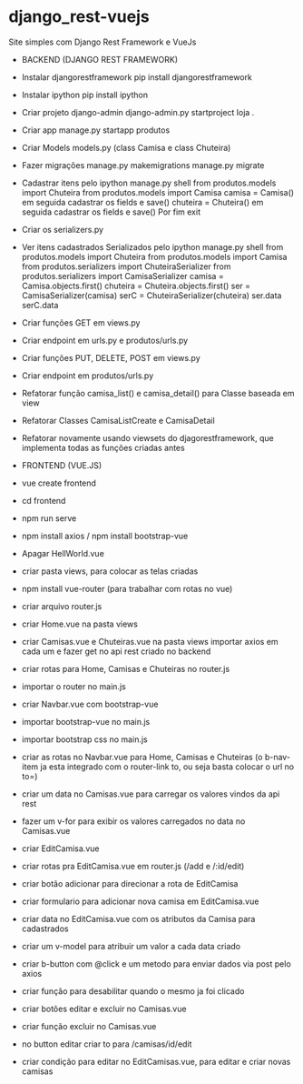 # django_rest-vuejs
Site simples com Django Rest Framework e VueJs

- BACKEND (DJANGO REST FRAMEWORK)

- Instalar djangorestframework
pip install djangorestframework

- Instalar ipython
pip install ipython

- Criar projeto django-admin
django-admin.py startproject loja .

- Criar app
manage.py startapp produtos

- Criar Models
models.py (class Camisa e class Chuteira)

- Fazer migrações
manage.py makemigrations
manage.py migrate

- Cadastrar itens pelo ipython
manage.py shell
from produtos.models import Chuteira
from produtos.models import Camisa
camisa = Camisa() em seguida cadastrar os fields e save()
chuteira = Chuteira() em seguida cadastrar os fields e save()
Por fim exit

- Criar os serializers.py

- Ver itens cadastrados Serializados pelo ipython
manage.py shell
from produtos.models import Chuteira
from produtos.models import Camisa
from produtos.serializers import ChuteiraSerializer
from produtos.serializers import CamisaSerializer
camisa = Camisa.objects.first()
chuteira = Chuteira.objects.first()
ser = CamisaSerializer(camisa)
serC = ChuteiraSerializer(chuteira)
ser.data
serC.data

- Criar funções GET em views.py

- Criar endpoint em urls.py e produtos/urls.py

- Criar funções PUT, DELETE, POST em views.py

- Criar endpoint em produtos/urls.py

- Refatorar função camisa_list() e camisa_detail() para Classe baseada em view

- Refatorar Classes CamisaListCreate e CamisaDetail

- Refatorar novamente usando viewsets do djagorestframework, que implementa todas as funções criadas antes



- FRONTEND (VUE.JS)

- vue create frontend

- cd frontend

- npm run serve

- npm install axios / npm install bootstrap-vue

- Apagar HellWorld.vue

- criar pasta views, para colocar as telas criadas

- npm install vue-router (para trabalhar com rotas no vue)

- criar arquivo router.js

- criar Home.vue na pasta views

- criar Camisas.vue e Chuteiras.vue na pasta views importar axios em cada um e fazer get no api rest criado no backend

- criar rotas para Home, Camisas e Chuteiras no router.js

- importar o router no main.js

- criar Navbar.vue com bootstrap-vue

- importar bootstrap-vue no main.js

- importar bootstrap css no main.js

- criar as rotas no Navbar.vue para Home, Camisas e Chuteiras 
(o b-nav-item ja esta integrado com o router-link to, ou seja basta colocar o url no to=)

- criar um data no Camisas.vue para carregar os valores vindos da api rest

- fazer um v-for para exibir os valores carregados no data no Camisas.vue

- criar EditCamisa.vue

- criar rotas pra EditCamisa.vue em router.js (/add e /:id/edit)

- criar botão adicionar para direcionar a rota de EditCamisa

- criar formulario para adicionar nova camisa em EditCamisa.vue

- criar data no EditCamisa.vue com os atributos da Camisa para cadastrados

- criar um v-model para atribuir um valor a cada data criado

- criar b-button com @click e um metodo para enviar dados via post pelo axios

- criar função para desabilitar quando o mesmo ja foi clicado

- criar botões editar e excluir no Camisas.vue

- criar função excluir no Camisas.vue

- no button editar criar to para /camisas/id/edit

- criar condição para editar no EditCamisas.vue, para editar e criar novas camisas
